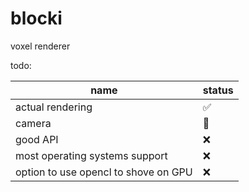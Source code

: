 # blocki

voxel renderer

todo:

| name | status |
| ---- | ------ |
| actual rendering | ✅ |
| camera | 🚧 |
| good API | ❌ |
| most operating systems support | ❌ |
| option to use opencl to shove on GPU | ❌ |
